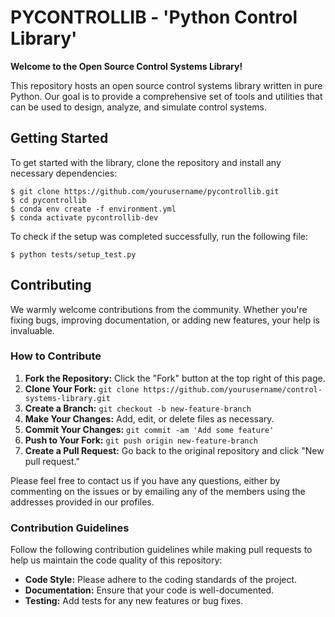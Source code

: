 # PYCONTROLLIB - 'Python Control Library'

__Welcome to the Open Source Control Systems Library!__

This repository hosts an open source control systems library written in pure Python. Our goal is to provide a comprehensive set of tools and utilities that can be used to design, analyze, and simulate control systems.

## Getting Started

To get started with the library, clone the repository and install any necessary dependencies:
```
$ git clone https://github.com/yourusername/pycontrollib.git
$ cd pycontrollib
$ conda env create -f environment.yml
$ conda activate pycontrollib-dev
```

To check if the setup was completed successfully, run the following file:
```
$ python tests/setup_test.py
```

## Contributing
We warmly welcome contributions from the community. Whether you're fixing bugs, improving documentation, or adding new features, your help is invaluable.

### How to Contribute

1. __Fork the Repository:__ Click the "Fork" button at the top right of this page.
2. __Clone Your Fork:__ `git clone https://github.com/yourusername/control-systems-library.git`
3. __Create a Branch:__ `git checkout -b new-feature-branch`
4. __Make Your Changes:__ Add, edit, or delete files as necessary.
5. __Commit Your Changes:__ `git commit -am 'Add some feature'`
6. __Push to Your Fork:__ `git push origin new-feature-branch`
7. __Create a Pull Request:__ Go back to the original repository and click "New pull request."

Please feel free to contact us if you have any questions, either by commenting on the issues or by emailing any of the members using the addresses provided in our profiles.

### Contribution Guidelines

Follow the following contribution guidelines while making pull requests to help us maintain the code quality of this repository:

* __Code Style:__ Please adhere to the coding standards of the project.
* __Documentation:__ Ensure that your code is well-documented.
* __Testing:__ Add tests for any new features or bug fixes.
